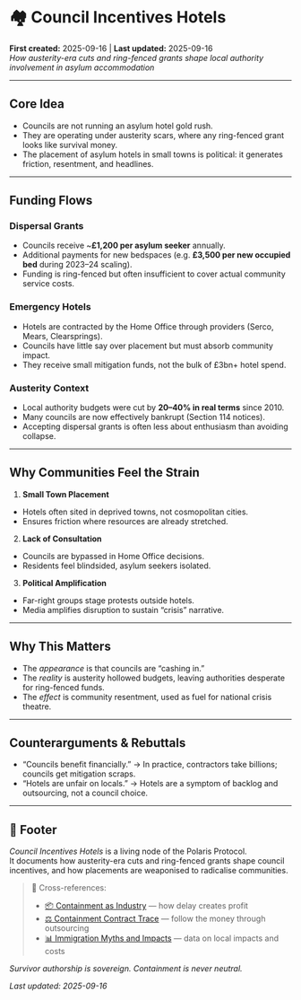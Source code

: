 # 🏘️ Council Incentives Hotels  
**First created:** 2025-09-16 | **Last updated:** 2025-09-16  
*How austerity-era cuts and ring-fenced grants shape local authority involvement in asylum accommodation*  

---

## Core Idea  
- Councils are not running an asylum hotel gold rush.  
- They are operating under austerity scars, where any ring-fenced grant looks like survival money.  
- The placement of asylum hotels in small towns is political: it generates friction, resentment, and headlines.  

---

## Funding Flows  

### Dispersal Grants  
- Councils receive ~**£1,200 per asylum seeker** annually.  
- Additional payments for new bedspaces (e.g. **£3,500 per new occupied bed** during 2023–24 scaling).  
- Funding is ring-fenced but often insufficient to cover actual community service costs.  

### Emergency Hotels  
- Hotels are contracted by the Home Office through providers (Serco, Mears, Clearsprings).  
- Councils have little say over placement but must absorb community impact.  
- They receive small mitigation funds, not the bulk of £3bn+ hotel spend.  

### Austerity Context  
- Local authority budgets were cut by **20–40% in real terms** since 2010.  
- Many councils are now effectively bankrupt (Section 114 notices).  
- Accepting dispersal grants is often less about enthusiasm than avoiding collapse.  

---

## Why Communities Feel the Strain  

1. **Small Town Placement**  
- Hotels often sited in deprived towns, not cosmopolitan cities.  
- Ensures friction where resources are already stretched.  

2. **Lack of Consultation**  
- Councils are bypassed in Home Office decisions.  
- Residents feel blindsided, asylum seekers isolated.  

3. **Political Amplification**  
- Far-right groups stage protests outside hotels.  
- Media amplifies disruption to sustain “crisis” narrative.  

---

## Why This Matters  
- The *appearance* is that councils are “cashing in.”  
- The *reality* is austerity hollowed budgets, leaving authorities desperate for ring-fenced funds.  
- The *effect* is community resentment, used as fuel for national crisis theatre.  

---

## Counterarguments & Rebuttals  
- “Councils benefit financially.” → In practice, contractors take billions; councils get mitigation scraps.  
- “Hotels are unfair on locals.” → Hotels are a symptom of backlog and outsourcing, not a council choice.  

---

## 🏮 Footer  

*Council Incentives Hotels* is a living node of the Polaris Protocol.  
It documents how austerity-era cuts and ring-fenced grants shape council incentives, and how placements are weaponised to radicalise communities.  

> 📡 Cross-references:  
> - [📦 Containment as Industry](./📦_containment_as_industry.md) — how delay creates profit  
> - [⚖️ Containment Contract Trace](./⚖️_containment_contract_trace.md) — follow the money through outsourcing  
> - [📊 Immigration Myths and Impacts](../Cluster1/📊_immigration_myths_and_impacts.md) — data on local impacts and costs  

*Survivor authorship is sovereign. Containment is never neutral.*  

_Last updated: 2025-09-16_